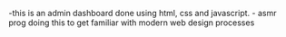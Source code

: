 -this is an admin dashboard done using html, css and javascript. - asmr prog
doing this to get familiar with modern web design processes